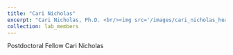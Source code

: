 ```yaml
---
title: "Cari Nicholas"
excerpt: "Cari Nicholas, Ph.D. <br/><img src='/images/cari_nicholas_headshot.jpg' style='width:500px;height:889px;'>"
collection: lab_members
---
```


Postdoctoral Fellow Cari Nicholas
